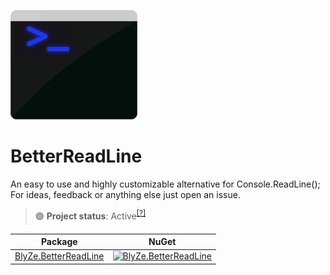 <p align="left">
  <img src="https://github.com/BlyZeYT/BetterReadLine/blob/master/icon.png" height="175">
</p>

# BetterReadLine
An easy to use and highly customizable alternative for Console.ReadLine();
For ideas, feedback or anything else just open an issue.

> 🟢 **Project status**: Active<sup>[[?]](https://github.com/BlyZeYT/.github/blob/master/project-status.md)</sup>

| Package | NuGet |
| ------- | ----- |
| [BlyZe.BetterReadLine](https://www.nuget.org/packages/BlyZe.BetterReadLine) | [![BlyZe.BetterReadLine](https://img.shields.io/nuget/v/BlyZe.BetterReadLine?color=white&label=NuGet)](https://www.nuget.org/packages/BlyZe.BetterReadLine)
